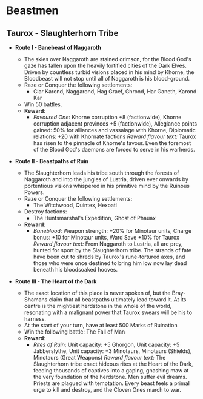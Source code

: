 # Beastmen

## Taurox - Slaughterhorn Tribe

* **Route I - Banebeast of Naggaroth**
  * The skies over Naggaroth are stained crimson, for the Blood God's gaze has fallen upon the heavily fortified cities of the Dark Elves. Driven by countless turbid visions placed in his mind by Khorne, the Bloodbeast will not stop until all of Naggaroth is his blood-ground.
  * Raze or Conquer the following settlements:
    * Clar Karond, Naggarond, Hag Graef, Ghrond, Har Ganeth, Karond Kar
  * Win 50 battles.
  * **Reward**:
    * _Favoured One_: Khorne corruption +8 (factionwide), Khorne corruption adjacent provinces +5 (factionwide), Allegiance points gained: 50% for alliances and vassalage with Khorne, Diplomatic relations: +20 with Khornate factions
_Reward flavour text:_ Taurox has risen to the pinnacle of Khorne's favour. Even the foremost of the Blood God's daemons are forced to serve in his warherds.

* **Route II - Beastpaths of Ruin**
  * The Slaughterhorn leads his tribe south through the forests of Naggaroth and into the jungles of Lustria, driven ever onwards by portentious visions whispered in his primitive mind by the Ruinous Powers.
  * Raze or Conquer the following settlements:
    * The Witchwood, Quintex, Hexoatl
  * Destroy factions:
    * The Huntsmarshal's Expedition, Ghost of Phauax
  * **Reward**:
    * _Baneblood_: Weapon strength: +20% for Minotaur units, Charge bonus: +10 for Minotaur units, Ward Save +10% for Taurox
_Reward flavour text:_ From Naggaroth to Lustria, all are prey, hunted for sport by the Slaughterhorn tribe. The strands of fate have been cut to shreds by Taurox's rune-tortured axes, and those who were once destined to bring him low now lay dead beneath his bloodsoaked hooves.

* **Route III - The Heart of the Dark**
  * The exact location of this place is never spoken of, but the Bray-Shamans claim that all beastpaths ultimately lead toward it. At its centre is the mightiest herdstone in the whole of the world, resonating with a malignant power that Taurox swears will be his to harness.
  * At the start of your turn, have at least 500 Marks of Ruination
  * Win the following battle: The Fall of Man
  * **Reward**:
    * _Rites of Ruin_: Unit capacity: +5 Ghorgon, Unit capacity: +5 Jabberslythe, Unit capacity: +3 Minotaurs, Minotaurs (Shields), Minotaurs (Great Weapons)
_Reward flavour text:_ The Slaughterhorn tribe enact hideous rites at the Heart of the Dark, feeding thousands of captives into a gaping, gnashing maw at the very foundation of the herdstone. Men suffer evil dreams. Priests are plagued with temptation. Every beast feels a primal urge to kill and destroy, and the Cloven Ones march to war.
